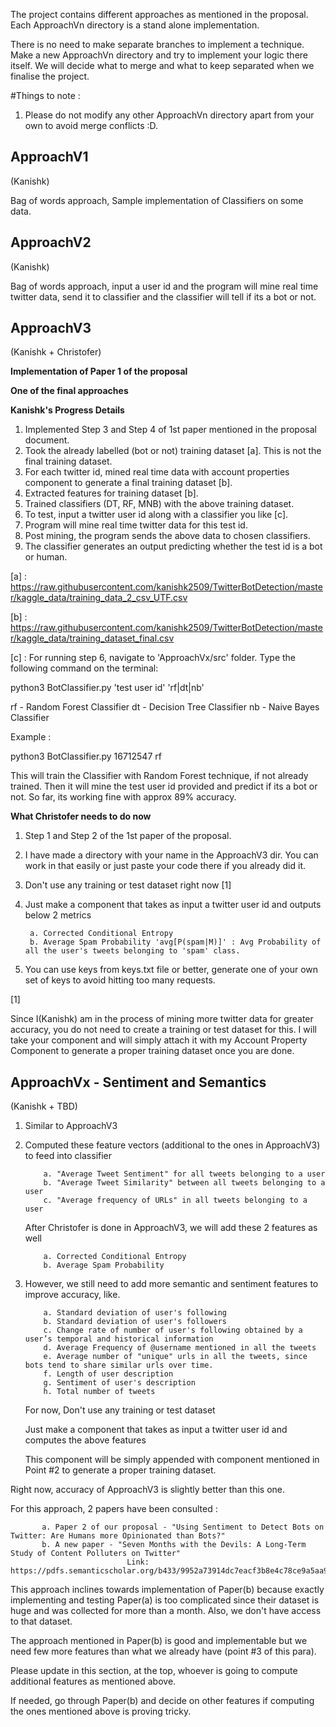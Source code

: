 The project contains different approaches as mentioned in the proposal. Each ApproachVn directory is a stand alone implementation.

There is no need to make separate branches to implement a technique. Make a new ApproachVn directory and try to implement your logic there itself. We will decide what to merge and what to keep separated when we finalise the project. 

#Things to note :

1. Please do not modify any other ApproachVn directory apart from your own to avoid merge conflicts :D.

ApproachV1
----------
(Kanishk)

Bag of words approach, Sample implementation of Classifiers on some data.

ApproachV2 
----------
(Kanishk)

Bag of words approach, input a user id and the program will mine real time 
twitter data, send it to classifier and the classifier will tell if its a bot or not.

ApproachV3
----------
(Kanishk + Christofer)

**Implementation of Paper 1 of the proposal**

**One of the final approaches**

**Kanishk's Progress Details**

1. Implemented Step 3 and Step 4 of 1st paper mentioned in the proposal document.
2. Took the already labelled (bot or not) training dataset [a]. This is not the final training dataset.
3. For each twitter id, mined real time data with account properties component to generate a final training dataset [b].
4. Extracted features for training dataset [b].
5. Trained classifiers (DT, RF, MNB) with the above training dataset.
6. To test, input a twitter user id along with a classifier you like [c].
7. Program will mine real time twitter data for this test id.
8. Post mining, the program sends the above data to chosen classifiers. 
9. The classifier generates an output predicting whether the test id is a bot or human.

[a] : https://raw.githubusercontent.com/kanishk2509/TwitterBotDetection/master/kaggle_data/training_data_2_csv_UTF.csv

[b] : https://raw.githubusercontent.com/kanishk2509/TwitterBotDetection/master/kaggle_data/training_dataset_final.csv

[c] : For running step 6, navigate to 'ApproachVx/src' folder. Type the following command on the terminal:

python3 BotClassifier.py 'test user id' 'rf|dt|nb'

rf - Random Forest Classifier
dt - Decision Tree Classifier
nb - Naive Bayes Classifier

Example : 

python3 BotClassifier.py 16712547 rf

This will train the Classifier with Random Forest technique, if not already trained. Then it will mine 
the test user id provided and predict if its a bot or not. So far, its working fine with approx 89% accuracy.

**What Christofer needs to do now**

1. Step 1 and Step 2 of the 1st paper of the proposal.
2. I have made a directory with your name in the ApproachV3 dir. You can work in that easily or just paste your code there if you already did it.
3. Don't use any training or test dataset right now [1]
4. Just make a component that takes as input a twitter user id and outputs below 2 metrics

        a. Corrected Conditional Entropy
        b. Average Spam Probability 'avg[P(spam|M)]' : Avg Probability of all the user's tweets belonging to 'spam' class.  

5. You can use keys from keys.txt file or better, generate one of your own set of keys to avoid hitting too many requests.

[1] 

Since I(Kanishk) am in the process of mining more twitter data for greater accuracy, 
you do not need to create a training or test dataset for this.
I will take your component and will simply attach it with my Account Property Component 
to generate a proper training dataset once you are done.


ApproachVx - Sentiment and Semantics
----------
(Kanishk + TBD)

1. Similar to ApproachV3
2. Computed these feature vectors (additional to the ones in ApproachV3) to feed into classifier
        
           a. "Average Tweet Sentiment" for all tweets belonging to a user
           b. "Average Tweet Similarity" between all tweets belonging to a user
           c. "Average frequency of URLs" in all tweets belonging to a user
           
   After Christofer is done in ApproachV3, we will add these 2 features as well
           
           a. Corrected Conditional Entropy
           b. Average Spam Probability
                  
3. However, we still need to add more semantic and sentiment features to improve accuracy, like.
            
           a. Standard deviation of user's following
           b. Standard deviation of user's followers
           c. Change rate of number of user's following obtained by a user’s temporal and historical information
           d. Average Frequency of @username mentioned in all the tweets
           e. Average number of "unique" urls in all the tweets, since bots tend to share similar urls over time.
           f. Length of user description
           g. Sentiment of user's description
           h. Total number of tweets
           
    For now, Don't use any training or test dataset 
    
    Just make a component that takes as input a twitter user id and computes the above features 

    This component will be simply appended with component mentioned in Point #2 to generate a proper training dataset.


Right now, accuracy of ApproachV3 is slightly better than this one.

For this approach, 2 papers have been consulted :

           a. Paper 2 of our proposal - "Using Sentiment to Detect Bots on Twitter: Are Humans more Opinionated than Bots?"
           b. A new paper - "Seven Months with the Devils: A Long-Term Study of Content Polluters on Twitter" 
                              Link: https://pdfs.semanticscholar.org/b433/9952a73914dc7eacf3b8e4c78ce9a5aa9502.pdf

This approach inclines towards implementation of Paper(b)
because exactly implementing and testing Paper(a) is too complicated 
since their dataset is huge and was collected for more than a month. 
Also, we don't have access to that dataset.


The approach mentioned in Paper(b) is good and implementable but 
we need few more features than what we already have (point #3 of this para).

Please update in this section, at the top, whoever is going to compute additional features 
as mentioned above.

If needed, go through Paper(b) and decide on other features if 
computing the ones mentioned above is proving tricky.

	

 


